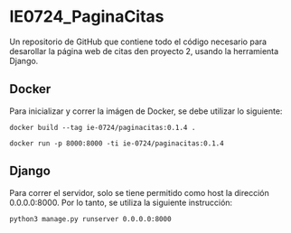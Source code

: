 # IE0724_PaginaCitas
Un repositorio de GitHub que contiene todo el código necesario para desarollar la página web de citas den proyecto 2, usando la herramienta Django.

## Docker
Para inicializar y correr la imágen de Docker, se debe utilizar lo siguiente:

``docker build --tag ie-0724/paginacitas:0.1.4 .``

``docker run -p 8000:8000 -ti ie-0724/paginacitas:0.1.4``

## Django
Para correr el servidor, solo se tiene permitido como host la dirección 0.0.0.0:8000. Por lo tanto, se utiliza la siguiente instrucción: 

``python3 manage.py runserver 0.0.0.0:8000 ``
